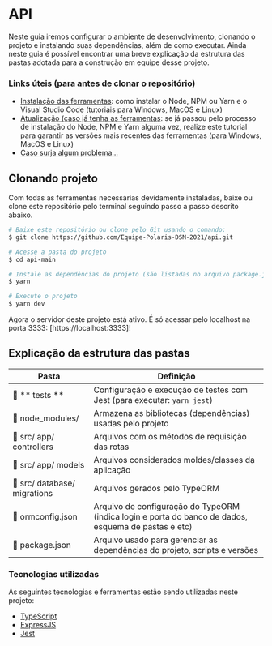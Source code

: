 # API

Neste guia iremos configurar o ambiente de desenvolvimento, clonando o projeto e instalando suas dependências, além de como executar. Ainda neste guia é possível encontrar uma breve explicação da estrutura das pastas adotada para a construção em equipe desse projeto.

### Links úteis (para antes de clonar o repositório)

- [Instalação das ferramentas](https://www.notion.so/Instala-o-das-ferramentas-405f3e8b014649cbb422dee6b5bd0535): como instalar o Node, NPM ou Yarn e o Visual Studio Code (tutoriais para Windows, MacOS e Linux)
- [Atualização (caso já tenha as ferramentas](https://www.notion.so/Atualiza-o-vers-es-diferentes-09abff4d88d44c459a7c7a925ad15bfa): se já passou pelo processo de instalação do Node, NPM e Yarn alguma vez, realize este tutorial para garantir as versões mais recentes das ferramentas (para Windows, MacOS e Linux)
- [Caso surja algum problema...](https://www.notion.so/Tive-problemas-e-agora-c67378e1319d4723a3211aad8eb987c6)

## Clonando projeto

Com todas as ferramentas necessárias devidamente instaladas, baixe ou clone este repositório pelo terminal seguindo passo a passo descrito abaixo.

```bash
# Baixe este repositório ou clone pelo Git usando o comando:
$ git clone https://github.com/Equipe-Polaris-DSM-2021/api.git

# Acesse a pasta do projeto
$ cd api-main

# Instale as dependências do projeto (são listadas no arquivo package.json)
$ yarn

# Execute o projeto
$ yarn dev
```

Agora o servidor deste projeto está ativo. É só acessar pelo localhost na porta 3333: [https://localhost:3333]!

## Explicação da estrutura das pastas

| Pasta                                        | Definição                                                                                            |
| -------------------------------------------- | ---------------------------------------------------------------------------------------------------- |
| :open_file_folder: ** tests **               | Configuração e execução de testes com Jest (para executar: `yarn jest`)                              |
| :open_file_folder: node_modules/             | Armazena as bibliotecas (dependências) usadas pelo projeto                                           |
| :open_file_folder: src/ app/ controllers     | Arquivos com os métodos de requisição das rotas                                                      |
| :open_file_folder: src/ app/ models          | Arquivos considerados moldes/classes da aplicação                                                    |
| :open_file_folder: src/ database/ migrations | Arquivos gerados pelo TypeORM                                                                        |
| :page_facing_up: ormconfig.json              | Arquivo de configuração do TypeORM (indica login e porta do banco de dados, esquema de pastas e etc) |
| :page_facing_up: package.json                | Arquivo usado para gerenciar as dependências do projeto, scripts e versões                           |

### Tecnologias utilizadas

As seguintes tecnologias e ferramentas estão sendo utilizadas neste projeto:

- [TypeScript](https://www.typescriptlang.org/)
- [ExpressJS](https://expressjs.com/pt-br/)
- [Jest](https://jestjs.io/docs/getting-started)
